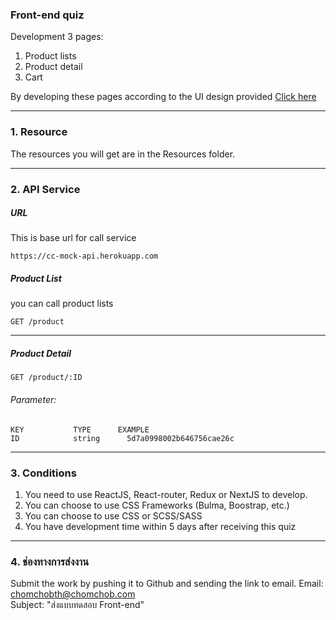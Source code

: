 ### Front-end quiz
Development 3 pages:
1. Product lists 
2. Product detail
3. Cart

By developing these pages according to the UI design provided [Click here](https://www.figma.com/file/6CG9ZT4sboHLLwN7Zq3Mhb/Interview-Front-end?node-id=1%3A2)

---
### 1. Resource
The resources you will get are in the Resources folder.

---
### 2. API Service
##### URL
This is base url for call service
```
https://cc-mock-api.herokuapp.com
```

##### Product List
you can call product lists
```
GET /product
```
---

##### Product Detail
```
GET /product/:ID
```
###### Parameter:
    KEY           TYPE      EXAMPLE
    ID            string      5d7a0998002b646756cae26c

---
### 3. Conditions
  1. You need to use ReactJS, React-router, Redux or NextJS to develop.
  2. You can choose to use CSS Frameworks (Bulma, Boostrap, etc.)
  3. You can choose to use CSS or SCSS/SASS
  4. You have development time within 5 days after receiving this quiz

---
### 4. ช่องทางการส่งงาน
Submit the work by pushing it to Github and sending the link to email. 
Email: chomchobth@chomchob.com \
Subject: "ส่งแบบทดสอบ Front-end"